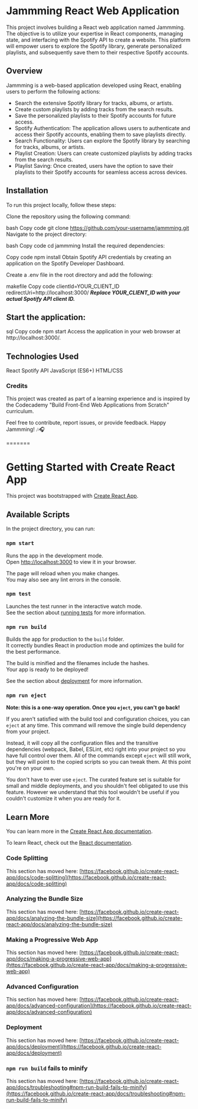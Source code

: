 # Jammming React Web Application
This project involves building a React web application named Jammming. The objective is to utilize your expertise in React components, managing state, and interfacing with the Spotify API to create a website. This platform will empower users to explore the Spotify library, generate personalized playlists, and subsequently save them to their respective Spotify accounts.

## Overview
Jammming is a web-based application developed using React, enabling users to perform the following actions:

- Search the extensive Spotify library for tracks, albums, or artists.
- Create custom playlists by adding tracks from the search results.
- Save the personalized playlists to their Spotify accounts for future access.
- Spotify Authentication: The application allows users to authenticate and access their Spotify accounts, enabling them to save playlists directly.
- Search Functionality: Users can explore the Spotify library by searching for tracks, albums, or artists.
- Playlist Creation: Users can create customized playlists by adding tracks from the search results.
- Playlist Saving: Once created, users have the option to save their playlists to their Spotify accounts for seamless access across devices.

## Installation
To run this project locally, follow these steps:

Clone the repository using the following command:

bash
Copy code
  git clone https://github.com/your-username/jammming.git
Navigate to the project directory:

bash
Copy code
  cd jammming
Install the required dependencies:

Copy code
  npm install
Obtain Spotify API credentials by creating an application on the Spotify Developer Dashboard.

Create a .env file in the root directory and add the following:

makefile
Copy code
  clientId=YOUR_CLIENT_ID
  redirectUri=http://localhost:3000/
***Replace YOUR_CLIENT_ID with your actual Spotify API client ID.***

## Start the application:

sql
Copy code
npm start
Access the application in your web browser at http://localhost:3000/.

## Technologies Used
React
Spotify API
JavaScript (ES6+)
HTML/CSS

### Credits
This project was created as part of a learning experience and is inspired by the Codecademy "Build Front-End Web Applications from Scratch" curriculum.

Feel free to contribute, report issues, or provide feedback. Happy Jammming! 🎶🎧

=======

# Getting Started with Create React App

This project was bootstrapped with [Create React App](https://github.com/facebook/create-react-app).

## Available Scripts

In the project directory, you can run:

### `npm start`

Runs the app in the development mode.\
Open [http://localhost:3000](http://localhost:3000) to view it in your browser.

The page will reload when you make changes.\
You may also see any lint errors in the console.

### `npm test`

Launches the test runner in the interactive watch mode.\
See the section about [running tests](https://facebook.github.io/create-react-app/docs/running-tests) for more information.

### `npm run build`

Builds the app for production to the `build` folder.\
It correctly bundles React in production mode and optimizes the build for the best performance.

The build is minified and the filenames include the hashes.\
Your app is ready to be deployed!

See the section about [deployment](https://facebook.github.io/create-react-app/docs/deployment) for more information.

### `npm run eject`

**Note: this is a one-way operation. Once you `eject`, you can't go back!**

If you aren't satisfied with the build tool and configuration choices, you can `eject` at any time. This command will remove the single build dependency from your project.

Instead, it will copy all the configuration files and the transitive dependencies (webpack, Babel, ESLint, etc) right into your project so you have full control over them. All of the commands except `eject` will still work, but they will point to the copied scripts so you can tweak them. At this point you're on your own.

You don't have to ever use `eject`. The curated feature set is suitable for small and middle deployments, and you shouldn't feel obligated to use this feature. However we understand that this tool wouldn't be useful if you couldn't customize it when you are ready for it.

## Learn More

You can learn more in the [Create React App documentation](https://facebook.github.io/create-react-app/docs/getting-started).

To learn React, check out the [React documentation](https://reactjs.org/).

### Code Splitting

This section has moved here: [https://facebook.github.io/create-react-app/docs/code-splitting](https://facebook.github.io/create-react-app/docs/code-splitting)

### Analyzing the Bundle Size

This section has moved here: [https://facebook.github.io/create-react-app/docs/analyzing-the-bundle-size](https://facebook.github.io/create-react-app/docs/analyzing-the-bundle-size)

### Making a Progressive Web App

This section has moved here: [https://facebook.github.io/create-react-app/docs/making-a-progressive-web-app](https://facebook.github.io/create-react-app/docs/making-a-progressive-web-app)

### Advanced Configuration

This section has moved here: [https://facebook.github.io/create-react-app/docs/advanced-configuration](https://facebook.github.io/create-react-app/docs/advanced-configuration)

### Deployment

This section has moved here: [https://facebook.github.io/create-react-app/docs/deployment](https://facebook.github.io/create-react-app/docs/deployment)

### `npm run build` fails to minify

This section has moved here: [https://facebook.github.io/create-react-app/docs/troubleshooting#npm-run-build-fails-to-minify](https://facebook.github.io/create-react-app/docs/troubleshooting#npm-run-build-fails-to-minify)
